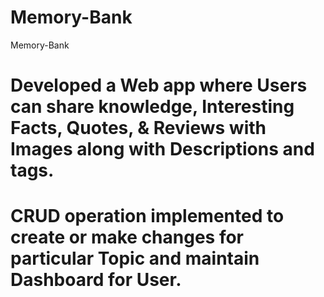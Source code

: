 # Memory-Bank
Memory-Bank 
# Developed a Web app where Users can share knowledge, Interesting Facts, Quotes, &amp; Reviews with Images along with Descriptions and tags.  
# CRUD operation implemented to create or make changes for particular Topic and maintain Dashboard for User. 
